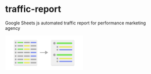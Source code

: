 # traffic-report
Google Sheets js automated traffic report for performance marketing agency
<br>

<img src="./readme-slides/concept.png" style="width: 50%">
